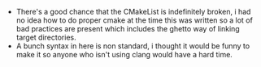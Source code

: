 * There's a good chance that the CMakeList is indefinitely broken, i had no idea how to do proper cmake at the time this was written so a lot of bad practices are present which includes the ghetto way of linking target directories.
* A bunch syntax in here is non standard, i thought it would be funny to make it so anyone who isn't using clang would have a hard time.
